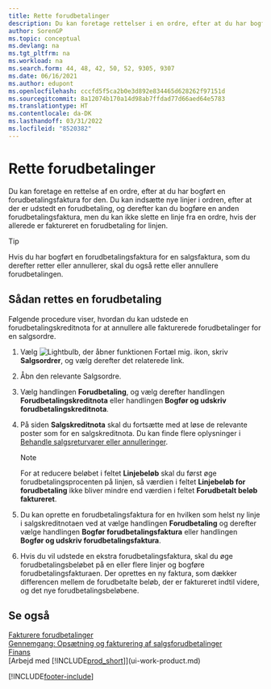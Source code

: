 ```yaml
---
title: Rette forudbetalinger
description: Du kan foretage rettelser i en ordre, efter at du har bogført en forudbetalingsfaktura for ordren, og føje nye linjer til ordren, efter at der er udstedt en forudbetaling.
author: SorenGP
ms.topic: conceptual
ms.devlang: na
ms.tgt_pltfrm: na
ms.workload: na
ms.search.form: 44, 48, 42, 50, 52, 9305, 9307
ms.date: 06/16/2021
ms.author: edupont
ms.openlocfilehash: cccfd5f5ca2b0e3d892e834465d628262f97151d
ms.sourcegitcommit: 8a12074b170a14d98ab7ffdad77d66aed64e5783
ms.translationtype: HT
ms.contentlocale: da-DK
ms.lasthandoff: 03/31/2022
ms.locfileid: "8520382"
---
```

# <a name="correct-prepayments"></a>Rette forudbetalinger

Du kan foretage en rettelse af en ordre, efter at du har bogført en forudbetalingsfaktura for den. Du kan indsætte nye linjer i ordren, efter at der er udstedt en forudbetaling, og derefter kan du bogføre en anden forudbetalingsfaktura, men du kan ikke slette en linje fra en ordre, hvis der allerede er faktureret en forudbetaling for linjen.  

> [!TIP]
> Hvis du har bogført en forudbetalingsfaktura for en salgsfaktura, som du derefter retter eller annullerer, skal du også rette eller annullere forudbetalingen.

## <a name="to-correct-a-prepayment"></a>Sådan rettes en forudbetaling

Følgende procedure viser, hvordan du kan udstede en forudbetalingskreditnota for at annullere alle fakturerede forudbetalinger for en salgsordre.  

1. Vælg ![Lightbulb, der åbner funktionen Fortæl mig.](media/ui-search/search_small.png "Fortæl mig, hvad du vil foretage dig") ikon, skriv **Salgsordrer**, og vælg derefter det relaterede link.  
2. Åbn den relevante Salgsordre.
3. Vælg handlingen **Forudbetaling**, og vælg derefter handlingen **Forudbetalingskreditnota** eller handlingen **Bogfør og udskriv forudbetalingskreditnota**.  
4. På siden **Salgskreditnota** skal du fortsætte med at løse de relevante poster som for en salgskreditnota. Du kan finde flere oplysninger i [Behandle salgsreturvarer eller annulleringer](sales-how-process-sales-returns-cancellations.md).  

    > [!NOTE]  
    > For at reducere beløbet i feltet **Linjebeløb** skal du først øge forudbetalingsprocenten på linjen, så værdien i feltet **Linjebeløb for forudbetaling** ikke bliver mindre end værdien i feltet **Forudbetalt beløb faktureret**.

5. Du kan oprette en forudbetalingsfaktura for en hvilken som helst ny linje i salgskreditnotaen ved at vælge handlingen **Forudbetaling** og derefter vælge handlingen **Bogfør forudbetalingsfaktura** eller handlingen **Bogfør og udskriv forudbetalingsfaktura**.  
6. Hvis du vil udstede en ekstra forudbetalingsfaktura, skal du øge forudbetalingsbeløbet på en eller flere linjer og bogføre forudbetalingsfakturaen. Der oprettes en ny faktura, som dækker differencen mellem de forudbetalte beløb, der er faktureret indtil videre, og det nye forudbetalingsbeløbene.  

## <a name="see-also"></a>Se også

[Fakturere forudbetalinger](finance-invoice-prepayments.md)  
[Gennemgang: Opsætning og fakturering af salgsforudbetalinger](walkthrough-setting-up-and-invoicing-sales-prepayments.md)  
[Finans](finance.md)  
[Arbejd med [!INCLUDE[prod_short](includes/prod_short.md)]](ui-work-product.md)  


[!INCLUDE[footer-include](includes/footer-banner.md)]